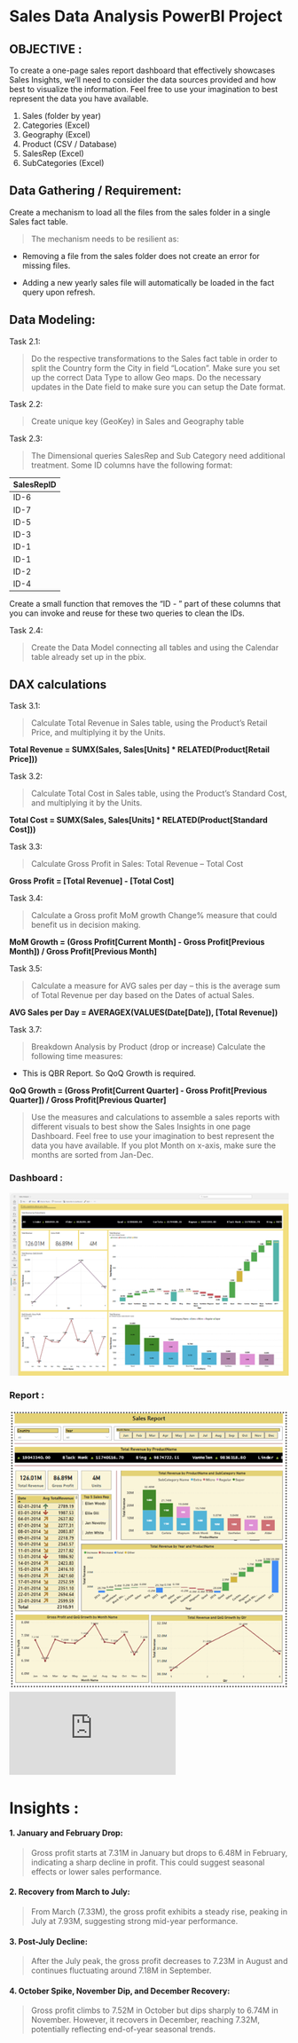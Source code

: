 # Sales Data Analysis PowerBI Project

## OBJECTIVE :

To create a one-page sales report dashboard that effectively showcases Sales Insights, we’ll need to consider the data sources provided and how best to visualize the information. Feel free to use your imagination to best represent the data you have available.

1.	Sales (folder by year)
2.	Categories (Excel)
3.	Geography (Excel)
4.	Product (CSV / Database)
5.	SalesRep (Excel)
6.	SubCategories (Excel)

## Data Gathering / Requirement:

Create a mechanism to load all the files from the sales folder in a single Sales fact table.

> The mechanism needs to be resilient as:

 - Removing a file from the sales folder does not create an error for missing files.
 
 - Adding a new yearly sales file will automatically be loaded in the fact query upon refresh.

## Data Modeling: 
Task 2.1: 
> Do the respective transformations to the Sales fact table in order to split the Country form the City in field “Location”. Make sure you set up the correct Data Type to allow Geo maps.
Do the necessary updates in the Date field to make sure you can setup the Date format.

Task 2.2: 
> Create unique key (GeoKey) in Sales and Geography table

Task 2.3:
> The Dimensional queries SalesRep and Sub Category need additional treatment. Some ID columns have the following format:

| SalesRepID  |
| :---------- | 
| ID-6        | 
| ID-7        |
| ID-5        |        
| ID-3        | 
| ID-1        | 
| ID-1        |
| ID-2        |
| ID-4        |

Create a small function that removes the “ID - ” part of these columns that you can invoke and reuse for these two queries to clean the IDs.

Task 2.4: 
> Create the Data Model connecting all tables and using the Calendar table already set up in the pbix.

## DAX calculations

Task 3.1:
> Calculate Total Revenue in Sales table, using the Product’s Retail Price, and multiplying it by the Units.

**Total Revenue = SUMX(Sales, Sales[Units] * RELATED(Product[Retail Price]))**

Task 3.2:
> Calculate Total Cost in Sales table, using the Product’s Standard Cost, and multiplying it by the Units.

**Total Cost = SUMX(Sales, Sales[Units] * RELATED(Product[Standard Cost]))**

Task 3.3:
> Calculate Gross Profit in Sales: Total Revenue – Total Cost

**Gross Profit = [Total Revenue] - [Total Cost]**

Task 3.4:
> Calculate a Gross profit MoM growth Change% measure that could benefit us in decision making.

**MoM Growth = (Gross Profit[Current Month] - Gross Profit[Previous Month]) / Gross Profit[Previous Month]**

Task 3.5:
> Calculate a measure for AVG sales per day – this is the average sum of Total Revenue per day based on the Dates of actual Sales.

**AVG Sales per Day = AVERAGEX(VALUES(Date[Date]), [Total Revenue])**

Task 3.7: 
> Breakdown Analysis by Product (drop or increase)
Calculate the following time measures:
-	This is QBR Report. So QoQ Growth is required.

**QoQ Growth = (Gross Profit[Current Quarter] - Gross Profit[Previous Quarter]) / Gross Profit[Previous Quarter]**

>	Use the measures and calculations to assemble a sales reports with different visuals to best show the Sales Insights in one page Dashboard. Feel free to use your imagination to best represent the data you have available.
If you plot Month on x-axis, make sure the months are sorted from Jan-Dec.

### Dashboard :

![dashboard](https://github.com/mujahid777/SalesData-PowerBI-Project/blob/main/Sales%20Analysis%20Dashboard.png)

### Report :

![report](https://github.com/mujahid777/SalesData-PowerBI-Project/blob/main/Sales%20Analysis%20report.png)
![report](https://github.com/mujahid777/SalesData-PowerBI-Project/blob/main/Sales%20Analysis%20report.pdf)


# Insights :

#### 1.	January and February Drop:
> Gross profit starts at 7.31M in January but drops to 6.48M in February, indicating a sharp decline in profit. This could suggest seasonal effects or lower sales performance.
#### 2.	Recovery from March to July:
> From March (7.33M), the gross profit exhibits a steady rise, peaking in July at 7.93M, suggesting strong mid-year performance.
#### 3.	Post-July Decline:
> After the July peak, the gross profit decreases to 7.23M in August and continues fluctuating around 7.18M in September.
#### 4.	October Spike, November Dip, and December Recovery:
> Gross profit climbs to 7.52M in October but dips sharply to 6.74M in November. However, it recovers in December, reaching 7.32M, potentially reflecting end-of-year seasonal trends.







